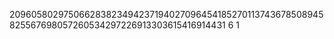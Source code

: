 209605802975066283823494237194027096454185270113743678508945825567698057260534297226913303615416914431
6
1